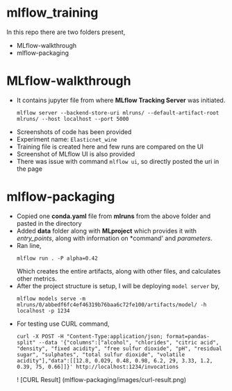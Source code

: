 # mlflow_training

In this repo there are two folders present,

* MLflow-walkthrough
* mlflow-packaging

# MLflow-walkthrough

* It contains jupyter file from where **MLflow Tracking Server** was initiated.
    ```
    mlflow server --backend-store-uri mlruns/ --default-artifact-root mlruns/ --host localhost --port 5000
    ```
* Screenshots of code has been provided
* Experiment name: `Elasticnet_wine`
* Training file is created here and few runs are compared on the UI
* Screenshot of MLflow UI is also provided
* There was issue with command `mlflow ui`, so directly posted the uri in the page

# mlflow-packaging

* Copied one **conda.yaml** file from **mlruns** from the above folder and pasted in the directory
* Added **data** folder along with **MLproject** which provides it with *entry_points*, along with information on *command' and *parameters*.
* Ran line,
    ```
    mlflow run . -P alpha=0.42
    ```
    Which creates the entire artifacts, along with other files, and calculates other metrics.
* After the project structure is setup, I will be deploying `model server` by,
    ```
    mlflow models serve -m mlruns/0/abbedf6fc4ef46319b76baa6c72fe100/artifacts/model/ -h localhost -p 1234
    ```
* For testing use CURL command,
    ```
    curl -X POST -H "Content-Type:application/json; format=pandas-split" --data '{"columns":["alcohol", "chlorides", "citric acid", "density", "fixed acidity", "free sulfur dioxide", "pH", "residual sugar", "sulphates", "total sulfur dioxide", "volatile acidity"],"data":[[12.8, 0.029, 0.48, 0.98, 6.2, 29, 3.33, 1.2, 0.39, 75, 0.66]]}' http://localhost:1234/invocations
    ```
    ! [CURL Result] (mlflow-packaging/images/curl-result.png)